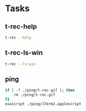 # Tasks

## t-rec-help

```bash
t-rec --help
```

## t-rec-ls-win

```bash
t-rec --ls-win
```

## ping

```bash
if [ -f ./ping/t-rec.gif ]; then
    rm ./ping/t-rec.gif
fi
osascript ./ping/iTerm2.applescript
```
